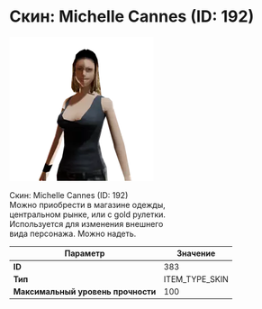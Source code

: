 # Скин: Michelle Cannes (ID: 192)

![Item Image](../img/383.webp?raw=true)

Скин: Michelle Cannes (ID: 192)<br>Можно приобрести в магазине одежды,<br>центральном рынке, или с gold рулетки.<br>Используется для изменения внешнего<br>вида персонажа. Можно надеть.


| Параметр | Значение |
|----------|----------|
| **ID** | 383 |
| **Тип** | ITEM_TYPE_SKIN |
| **Максимальный уровень прочности** | 100 |

